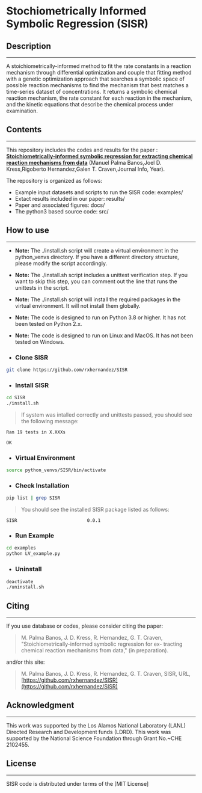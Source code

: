 # Stochiometrically Informed Symbolic Regression (SISR)

## Description
----------------

A stoichiometrically-informed method to fit the rate constants in a reaction mechanism through differential optimization and couple that fitting method with a genetic optimization approach that searches a symbolic space of possible reaction mechanisms to find the mechanism that best matches a time-series dataset of concentrations.
It returns a symbolic chemical reaction mechanism, the rate constant for each reaction in the mechanism, and the kinetic equations that describe the chemical process under examination.


## Contents
----------------

This repository includes the codes and results for the paper : **[Stoichiometrically-informed symbolic regression for extracting chemical reaction mechanisms from data](link)** (Manuel Palma Banos,Joel D. Kress,Rigoberto Hernandez,Galen T. Craven,Journal Info, Year).

The repository is organized as follows:

* Example input datasets and scripts to run the SISR code: examples/
* Extact results included in our paper: results/
* Paper and associated figures: docs/
* The python3 based source code: src/

## How to use
----------------

- **Note:** The ./install.sh script will create a virtual environment in the python_venvs directory. If you have a different directory structure, please modify the script accordingly.
- **Note:** The ./install.sh script includes a unittest verification step. If you want to skip this step, you can comment out the line that runs the unittests in the script.
- **Note:** The ./install.sh script will install the required packages in the virtual environment. It will not install them globally.
- **Note:** The code is designed to run on Python 3.8 or higher. It has not been tested on Python 2.x.
- **Note:** The code is designed to run on Linux and MacOS. It has not been tested on Windows.

- ### Clone SISR
```bash
git clone https://github.com/rxhernandez/SISR
```

- ### Install SISR
```bash
cd SISR
./install.sh
```
> If system was intalled correctly and unittests passed, you should see the following message:
```
Ran 19 tests in X.XXXs

OK
```

- ### Virtual Environment
```bash
source python_venvs/SISR/bin/activate
```

- ### Check Installation
```bash
pip list | grep SISR
```
> You should see the installed SISR package listed as follows:
```
SISR                          0.0.1
```

- ### Run Example
```bash
cd examples
python LV_example.py
```

- ### Uninstall
```bash
deactivate
./uninstall.sh
```

## Citing
----------------

If you use database or codes, please consider citing the paper:

>M. Palma Banos, J. D. Kress, R. Hernandez, G. T. Craven, "Stoichiometrically-informed symbolic regression for ex-
tracting chemical reaction mechanisms from data," (in preparation).

and/or this site:

>M. Palma Banos, J. D. Kress, R. Hernandez, G. T. Craven, SISR, URL, [https://github.com/rxhernandez/SISR](https://github.com/rxhernandez/SISR)


## Acknowledgment
----------------

This work was supported by the Los Alamos National Laboratory (LANL) Directed Research and Development funds (LDRD).
This work was supported by the National Science Foundation through Grant No.~CHE 2102455.

## License
----------------

SISR code is distributed under terms of the [MIT License]
